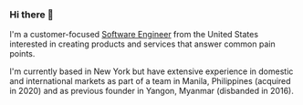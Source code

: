 ### Hi there 👋

<!--
**fmitra/fmitra** is a ✨ _special_ ✨ repository because its `README.md` (this file) appears on your GitHub profile.

Here are some ideas to get you started:

- 🔭 I’m currently working on ...
- 🌱 I’m currently learning ...
- 👯 I’m looking to collaborate on ...
- 🤔 I’m looking for help with ...
- 💬 Ask me about ...
- 📫 How to reach me: ...
- 😄 Pronouns: ...
- ⚡ Fun fact: ...
-->

I'm a customer-focused [Software Engineer](https://linkedin.com/in/francismitra) from the United States interested in creating products and services that answer common pain points.

I'm currently based in New York but have extensive experience in domestic and international markets as part of a team in Manila, Philippines (acquired in 2020) and as previous founder in Yangon, Myanmar (disbanded in 2016).

